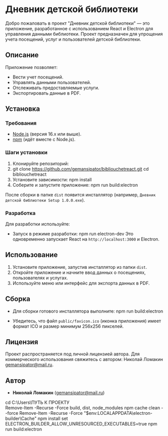 # Дневник детской библиотеки

Добро пожаловать в проект "Дневник детской библиотеки" — это приложение, разработанное с использованием React и Electron для управления данными библиотеки. Проект предназначен для упрощения учета посещений, услуг и пользователей детской библиотеки.

## Описание

Приложение позволяет:
- Вести учет посещений.
- Управлять данными пользователей.
- Отслеживать предоставляемые услуги.
- Экспортировать данные в PDF.

## Установка

### Требования
- [Node.js](https://nodejs.org/) (версия 16.x или выше).
- [npm](https://www.npmjs.com/) (идёт вместе с Node.js).

### Шаги установки
1. Клонируйте репозиторий:
2. git clone https://github.com/gemansipator/bibliouchetreact.git
   cd bibliouchetreact
2. Установите зависимости:
   npm install
3. Соберите и запустите приложение:
   npm run build:electron

После сборки в папке `dist` появится инсталлятор (например, `Дневник детской библиотеки Setup 1.0.0.exe`).

### Разработка
Для разработки используйте:
- Запуск в режиме разработки:
  npm run electron-dev
  Это одновременно запускает React на `http://localhost:3000` и Electron.

## Использование
1. Установите приложение, запустив инсталлятор из папки `dist`.
2. Откройте приложение и начните ввод данных о посещениях, пользователях и услугах.
3. Используйте меню или интерфейс для экспорта данных в PDF.

## Сборка
- Для сборки готового инсталлятора выполните:
  npm run build:electron

- Убедитесь, что файл `public/favicon.ico` (иконка приложения) имеет формат ICO и размер минимум 256x256 пикселей.

## Лицензия
Проект распространяется под личной лицензией автора. Для коммерческого использования свяжитесь с автором: Николай Ломакин <gemansipator@mail.ru>.

## Автор
- **Николай Ломакин** (<gemansipator@mail.ru>)

cd C:\Users\ПУТЬ К ПРОЕКТУ\
Remove-Item -Recurse -Force build, dist, node_modules
npm cache clean --force
Remove-Item -Recurse -Force "$env:LOCALAPPDATA\electron-builder\Cache"
npm install
set ELECTRON_BUILDER_ALLOW_UNRESOURCED_EXECUTABLES=true
npm run build:electron
